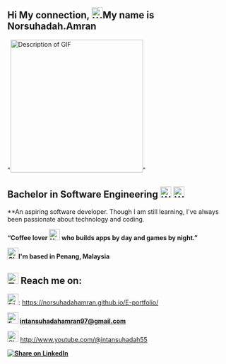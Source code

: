    ## Hi My connection, <img src="https://raw.githubusercontent.com/Tarikul-Islam-Anik/Animated-Fluent-Emojis/master/Emojis/Hand%20gestures/Waving%20Hand.png" alt="Waving Hand" width="25" height="25" />My name is Norsuhadah.Amran

"<img src="https://media4.giphy.com/media/v1.Y2lkPTc5MGI3NjExMmtlOHR3czdtaGl0ZTE5ajYyaGliOWIzaTB4a3Ywc3Fsa2EwbDJveiZlcD12MV9pbnRlcm5hbF9naWZfYnlfaWQmY3Q9Zw/eDDrmbtY0aSAII8ffT/giphy.gif" alt="Description of GIF" width="300" height="300"/>" 

## Bachelor in Software Engineering  <img src="https://raw.githubusercontent.com/Tarikul-Islam-Anik/Animated-Fluent-Emojis/master/Emojis/People/Woman%20Technologist.png" alt="Woman Technologist" width="25" height="25" />  <img src="https://raw.githubusercontent.com/Tarikul-Islam-Anik/Animated-Fluent-Emojis/master/Emojis/People/Woman%20Student.png" alt="Woman Student" width="25" height="25" />

**An aspiring software developer. Though I am still learning, I've always been passionate about technology and coding.


**“Coffee lover <img src="https://raw.githubusercontent.com/Tarikul-Islam-Anik/Animated-Fluent-Emojis/master/Emojis/Food/Hot%20Beverage.png" alt="Hot Beverage" width="25" height="25" /> who builds apps by day and games by night.”**

**<img src="https://raw.githubusercontent.com/Tarikul-Islam-Anik/Animated-Fluent-Emojis/master/Emojis/Travel%20and%20places/Globe%20Showing%20Europe-Africa.png" alt="Globe Showing Europe-Africa" width="25" height="25" />I'm based in Penang, Malaysia**

## <img src="https://raw.githubusercontent.com/Tarikul-Islam-Anik/Animated-Fluent-Emojis/master/Emojis/Objects/Telephone%20Receiver.png" alt="Telephone Receiver" width="25" height="25" /> Reach me on:

<img src="https://raw.githubusercontent.com/Tarikul-Islam-Anik/Animated-Fluent-Emojis/master/Emojis/Objects/File%20Folder.png" alt="File Folder" width="25" height="25" />:
https://norsuhadahamran.github.io/E-portfolio/


**<img src="https://raw.githubusercontent.com/Tarikul-Islam-Anik/Animated-Fluent-Emojis/master/Emojis/Objects/E-Mail.png" alt="E-Mail" width="25" height="25" /> intansuhadahamran97@gmail.com**

<img src="https://raw.githubusercontent.com/Tarikul-Islam-Anik/Animated-Fluent-Emojis/master/Emojis/Objects/Clapper%20Board.png" alt="Clapper Board" width="25" height="25" /> http://www.youtube.com/@intansuhadah55


**[![Share on LinkedIn](https://img.shields.io/badge/-share%20on%20linkedin-blue?logo=linkedin&style=for-the-badge)](https://www.linkedin.com/feed/?shareActive=true&text=)**


<!-- Place this tag where you want the button to render. -->

   


                                                
